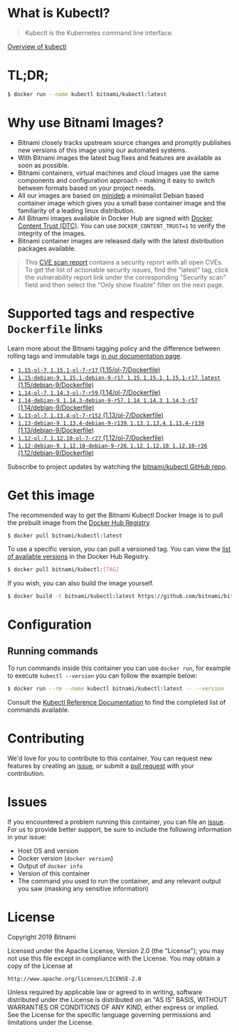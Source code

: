 
# What is Kubectl?

> Kubectl is the Kubernetes command line interface.

[Overview of kubectl](https://kubernetes.io/docs/reference/kubectl/overview/)

# TL;DR;

```bash
$ docker run --name kubectl bitnami/kubectl:latest
```

# Why use Bitnami Images?

* Bitnami closely tracks upstream source changes and promptly publishes new versions of this image using our automated systems.
* With Bitnami images the latest bug fixes and features are available as soon as possible.
* Bitnami containers, virtual machines and cloud images use the same components and configuration approach - making it easy to switch between formats based on your project needs.
* All our images are based on [minideb](https://github.com/bitnami/minideb) a minimalist Debian based container image which gives you a small base container image and the familiarity of a leading linux distribution.
* All Bitnami images available in Docker Hub are signed with [Docker Content Trust (DTC)](https://docs.docker.com/engine/security/trust/content_trust/). You can use `DOCKER_CONTENT_TRUST=1` to verify the integrity of the images.
* Bitnami container images are released daily with the latest distribution packages available.


> This [CVE scan report](https://quay.io/repository/bitnami/kubectl?tab=tags) contains a security report with all open CVEs. To get the list of actionable security issues, find the "latest" tag, click the vulnerability report link under the corresponding "Security scan" field and then select the "Only show fixable" filter on the next page.

# Supported tags and respective `Dockerfile` links

Learn more about the Bitnami tagging policy and the difference between rolling tags and immutable tags [in our documentation page](https://docs.bitnami.com/containers/how-to/understand-rolling-tags-containers/).


* [`1.15-ol-7`, `1.15.1-ol-7-r17` (1.15/ol-7/Dockerfile)](https://github.com/bitnami/bitnami-docker-kubectl/blob/1.15.1-ol-7-r17/1.15/ol-7/Dockerfile)
* [`1.15-debian-9`, `1.15.1-debian-9-r17`, `1.15`, `1.15.1`, `1.15.1-r17`, `latest` (1.15/debian-9/Dockerfile)](https://github.com/bitnami/bitnami-docker-kubectl/blob/1.15.1-debian-9-r17/1.15/debian-9/Dockerfile)
* [`1.14-ol-7`, `1.14.3-ol-7-r59` (1.14/ol-7/Dockerfile)](https://github.com/bitnami/bitnami-docker-kubectl/blob/1.14.3-ol-7-r59/1.14/ol-7/Dockerfile)
* [`1.14-debian-9`, `1.14.3-debian-9-r57`, `1.14`, `1.14.3`, `1.14.3-r57` (1.14/debian-9/Dockerfile)](https://github.com/bitnami/bitnami-docker-kubectl/blob/1.14.3-debian-9-r57/1.14/debian-9/Dockerfile)
* [`1.13-ol-7`, `1.13.4-ol-7-r152` (1.13/ol-7/Dockerfile)](https://github.com/bitnami/bitnami-docker-kubectl/blob/1.13.4-ol-7-r152/1.13/ol-7/Dockerfile)
* [`1.13-debian-9`, `1.13.4-debian-9-r139`, `1.13`, `1.13.4`, `1.13.4-r139` (1.13/debian-9/Dockerfile)](https://github.com/bitnami/bitnami-docker-kubectl/blob/1.13.4-debian-9-r139/1.13/debian-9/Dockerfile)
* [`1.12-ol-7`, `1.12.10-ol-7-r27` (1.12/ol-7/Dockerfile)](https://github.com/bitnami/bitnami-docker-kubectl/blob/1.12.10-ol-7-r27/1.12/ol-7/Dockerfile)
* [`1.12-debian-9`, `1.12.10-debian-9-r26`, `1.12`, `1.12.10`, `1.12.10-r26` (1.12/debian-9/Dockerfile)](https://github.com/bitnami/bitnami-docker-kubectl/blob/1.12.10-debian-9-r26/1.12/debian-9/Dockerfile)

Subscribe to project updates by watching the [bitnami/kubectl GitHub repo](https://github.com/bitnami/bitnami-docker-kubectl).

# Get this image

The recommended way to get the Bitnami Kubectl Docker Image is to pull the prebuilt image from the [Docker Hub Registry](https://hub.docker.com/r/bitnami/kubectl).

```bash
$ docker pull bitnami/kubectl:latest
```

To use a specific version, you can pull a versioned tag. You can view the [list of available versions](https://hub.docker.com/r/bitnami/kubectl/tags/) in the Docker Hub Registry.

```bash
$ docker pull bitnami/kubectl:[TAG]
```

If you wish, you can also build the image yourself.

```bash
$ docker build -t bitnami/kubectl:latest https://github.com/bitnami/bitnami-docker-kubectl.git
```

# Configuration

## Running commands

To run commands inside this container you can use `docker run`, for example to execute `kubectl --version` you can follow the example below:

```bash
$ docker run --rm --name kubectl bitnami/kubectl:latest -- --version
```

Consult the [Kubectl Reference Documentation](https://kubernetes.io/docs/reference/generated/kubectl/kubectl-commands) to find the completed list of commands available.

# Contributing

We'd love for you to contribute to this container. You can request new features by creating an [issue](https://github.com/bitnami/bitnami-docker-kubectl/issues), or submit a [pull request](https://github.com/bitnami/bitnami-docker-kubectl/pulls) with your contribution.

# Issues

If you encountered a problem running this container, you can file an [issue](https://github.com/bitnami/bitnami-docker-kubectl/issues). For us to provide better support, be sure to include the following information in your issue:

- Host OS and version
- Docker version (`docker version`)
- Output of `docker info`
- Version of this container
- The command you used to run the container, and any relevant output you saw (masking any sensitive information)

# License

Copyright 2019 Bitnami

Licensed under the Apache License, Version 2.0 (the "License");
you may not use this file except in compliance with the License.
You may obtain a copy of the License at

    http://www.apache.org/licenses/LICENSE-2.0

Unless required by applicable law or agreed to in writing, software
distributed under the License is distributed on an "AS IS" BASIS,
WITHOUT WARRANTIES OR CONDITIONS OF ANY KIND, either express or implied.
See the License for the specific language governing permissions and
limitations under the License.
